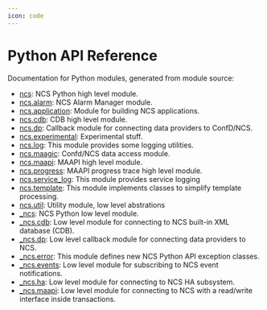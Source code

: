 ```yaml
---
icon: code
---
```


# Python API Reference

Documentation for Python modules, generated from module source:

- [ncs](ncs.md): NCS Python high level module.
- [ncs.alarm](ncs.alarm.md): NCS Alarm Manager module.
- [ncs.application](ncs.application.md): Module for building NCS applications.
- [ncs.cdb](ncs.cdb.md): CDB high level module.
- [ncs.dp](ncs.dp.md): Callback module for connecting data providers to ConfD/NCS.
- [ncs.experimental](ncs.experimental.md): Experimental stuff.
- [ncs.log](ncs.log.md): This module provides some logging utilities.
- [ncs.maagic](ncs.maagic.md): Confd/NCS data access module.
- [ncs.maapi](ncs.maapi.md): MAAPI high level module.
- [ncs.progress](ncs.progress.md): MAAPI progress trace high level module.
- [ncs.service_log](ncs.service_log.md): This module provides service logging
- [ncs.template](ncs.template.md): This module implements classes to simplify template processing.
- [ncs.util](ncs.util.md): Utility module, low level abstrations
- [_ncs](_ncs.md): NCS Python low level module.
- [_ncs.cdb](_ncs.cdb.md): Low level module for connecting to NCS built-in XML database (CDB).
- [_ncs.dp](_ncs.dp.md): Low level callback module for connecting data providers to NCS.
- [_ncs.error](_ncs.error.md): This module defines new NCS Python API exception classes.
- [_ncs.events](_ncs.events.md): Low level module for subscribing to NCS event notifications.
- [_ncs.ha](_ncs.ha.md): Low level module for connecting to NCS HA subsystem.
- [_ncs.maapi](_ncs.maapi.md): Low level module for connecting to NCS with a read/write interface
inside transactions.
